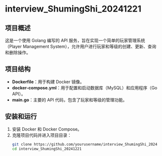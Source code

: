 # interview_ShumingShi_20241221

## 项目概述

这是一个使用 Golang 编写的 API 服务，旨在实现一个简单的玩家管理系统（Player Management System），允许用户进行玩家和等级的创建、更新、查询和删除操作。

## 项目结构

- **Dockerfile**：用于构建 Docker 镜像。
- **docker-compose.yml**：用于配置和启动数据库（MySQL）和应用程序（Go API）。
- **main.go**：主要的 API 代码，包含了玩家和等级的管理功能。

## 安装和运行

1. 安装 Docker 和 Docker Compose。
2. 克隆项目代码并进入项目目录：
   ```bash
   git clone https://github.com/yourusername/interview_ShumingShi_20241221.git
   cd interview_ShumingShi_20241221
